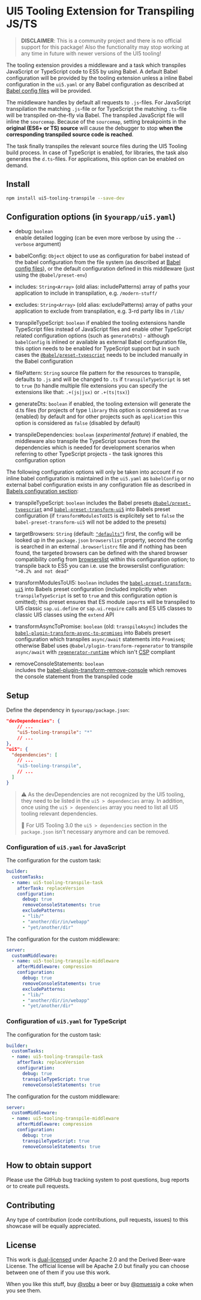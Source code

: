 # UI5 Tooling Extension for Transpiling JS/TS

> **DISCLAIMER**: This is a community project and there is no official support for this package! Also the functionality may stop working at any time in future with newer versions of the UI5 tooling!

The tooling extension provides a middleware and a task which transpiles JavaScript or TypeScript code to ES5 by using Babel. A default Babel configuration will be provided by the tooling extension unless a inline Babel configuration in the `ui5.yaml` or any Babel configuration as described at [Babel config files](https://babeljs.io/docs/en/config-files) will be provided.

The middleware handles by default all requests to `.js`-files. For JavaScript transpilation the matching `.js`-file or for TypeScript the matching `.ts`-file will be transpiled on-the-fly via Babel. The transpiled JavaScript file will inline the `sourcemap`. Because of the `sourcemap`, setting breakpoints in the **original (ES6+ or TS) source** will cause the debugger to stop **when the corresponding transpiled source code is reached**.

The task finally transpiles the relevant source files during the UI5 Tooling build process. In case of TypeScript is enabled, for libraries, the task also generates the `d.ts`-files. For applications, this option can be enabled on demand.

## Install

```bash
npm install ui5-tooling-transpile --save-dev
```

## Configuration options (in `$yourapp/ui5.yaml`)

- debug: `boolean`  
  enable detailed logging (can be even more verbose by using the `--verbose` argument)

- babelConfig: `Object`
  object to use as configuration for babel instead of the babel configuration from the file system (as described at [Babel config files](https://babeljs.io/docs/en/config-files)), or the default configuration defined in this middleware (just using the `@babel/preset-env`)

- includes: `String<Array>` (old alias: includePatterns)
  array of paths your application to include in transpilation, e.g. `/modern-stuff/`

- excludes: `String<Array>` (old alias: excludePatterns)
  array of paths your application to exclude from transpilation, e.g. 3-rd party libs in `/lib/`

- transpileTypeScript: `boolean`
  if enabled the tooling extensions handle TypeScript files instead of JavaScript files and enable other TypeScript related configuration options (such as `generateDts`) - although `babelConfig` is inlined or available as external Babel configuration file, this option needs to be enabled for TypeScript support but in such cases the [`@babel/preset-typescript`](https://babeljs.io/docs/babel-preset-typescript) needs to be included manually in the Babel configuration

- filePattern: `String`
  source file pattern for the resources to transpile, defaults to `.js` and will be changed to `.ts` if `transpileTypeScript` is set to `true` (to handle multiple file extensions you can specify the extensions like that: `.+(js|jsx)` or `.+(ts|tsx)`)

- generateDts: `boolean`
  if enabled, the tooling extension will generate the d.ts files (for projects of type `library` this option is considered as `true` (enabled) by default and for other projects such as `application` this option is considered as `false` (disabled by default)

- transpileDependencies: `boolean` (*experimental feature*)
  if enabled, the middleware also transpile the TypeScript sources from the dependencies which is needed for development scenarios when referring to other TypeScript projects - the task ignores this configuration option

The following configuration options will only be taken into account if no inline babel configuration is maintained in the `ui5.yaml` as `babelConfig` or no external babel configuration exists in any configuration file as described in [Babels configuration section](https://babeljs.io/docs/configuration):

- transpileTypeScript: `boolean`
  includes the Babel presets [`@babel/preset-typescript`](https://babeljs.io/docs/babel-preset-typescript) and [`babel-preset-transform-ui5`](https://github.com/ui5-community/babel-plugin-transform-modules-ui5) into Babels preset configuration (if `transformModulesToUI5` is explicitely set to `false` the `babel-preset-transform-ui5` will not be added to the presets)

- targetBrowsers: `String` (default: [`"defaults"`](https://browsersl.ist/#q=defaults))
  first, the config will be looked up in the `package.json` `browserslist` property, second the config is searched in an external `.browserlistrc` file and if nothing has been found, the targeted browsers can be defined with the shared browser compatibility config from [browserslist](https://github.com/browserslist/browserslist) within this configuration option; to transpile back to ES5 you can i.e. use the browserslist configuration: `">0.2% and not dead"`

- transformModulesToUI5: `boolean`
  includes the [`babel-preset-transform-ui5`](https://github.com/ui5-community/babel-plugin-transform-modules-ui5) into Babels preset configuration (included implicitly when `transpileTypeScript` is set to `true` and this configuration option is omitted); this preset ensures that ES module `import`s will be transpiled to UI5 classic `sap.ui.define` or `sap.ui.require` calls and ES UI5 classes to classic UI5 classes using the `extend` API

- transformAsyncToPromise: `boolean` (old: `transpileAsync`)
  includes the [`babel-plugin-transform-async-to-promises`](https://www.npmjs.com/package/babel-plugin-transform-async-to-promises) into Babels presert configuration which transpiles `async/await` statements into `Promise`s; otherwise Babel uses `@babel/plugin-transform-regenerator` to transpile `async/await` with [`regenerator-runtime`](https://www.npmjs.com/package/regenerator-runtime) which isn't [CSP](https://en.wikipedia.org/wiki/Content_Security_Policy) compliant

- removeConsoleStatements: `boolean`  
  includes the [babel-plugin-transform-remove-console](https://babeljs.io/docs/en/babel-plugin-transform-remove-console) which removes the console statement from the transpiled code

## Setup

Define the dependency in `$yourapp/package.json`:

```json
"devDependencies": {
    // ...
    "ui5-tooling-transpile": "*"
    // ...
},
"ui5": {
  "dependencies": [
    // ...
    "ui5-tooling-transpile",
    // ...
  ]
}
```

> :warning: As the devDependencies are not recognized by the UI5 tooling, they need to be listed in the `ui5 > dependencies` array. In addition, once using the `ui5 > dependencies` array you need to list all UI5 tooling relevant dependencies.
>
> :speech_balloon: For UI5 Tooling 3.0 the `ui5 > dependencies` section in the `package.json` isn't necessary anymore and can be removed.

### Configuration of `ui5.yaml` for JavaScript

The configuration for the custom task:

```yaml
builder:
  customTasks:
  - name: ui5-tooling-transpile-task
    afterTask: replaceVersion
    configuration:
      debug: true
      removeConsoleStatements: true
      excludePatterns:
      - "lib/"
      - "another/dir/in/webapp"
      - "yet/another/dir"
```

The configuration for the custom middleware:

```yaml
server:
  customMiddleware:
  - name: ui5-tooling-transpile-middleware
    afterMiddleware: compression
    configuration:
      debug: true
      removeConsoleStatements: true
      excludePatterns:
      - "lib/"
      - "another/dir/in/webapp"
      - "yet/another/dir"
```

### Configuration of `ui5.yaml` for TypeScript

The configuration for the custom task:

```yaml
builder:
  customTasks:
  - name: ui5-tooling-transpile-task
    afterTask: replaceVersion
    configuration:
      debug: true
      transpileTypeScript: true
      removeConsoleStatements: true
```

The configuration for the custom middleware:

```yaml
server:
  customMiddleware:
  - name: ui5-tooling-transpile-middleware
    afterMiddleware: compression
    configuration:
      debug: true
      transpileTypeScript: true
      removeConsoleStatements: true
```

## How to obtain support

Please use the GitHub bug tracking system to post questions, bug reports or to create pull requests.

## Contributing

Any type of contribution (code contributions, pull requests, issues) to this showcase will be equally appreciated.

## License

This work is [dual-licensed](../../LICENSE) under Apache 2.0 and the Derived Beer-ware License. The official license will be Apache 2.0 but finally you can choose between one of them if you use this work.

When you like this stuff, buy [@vobu](https://twitter.com/vobu) a beer or buy [@pmuessig](https://twitter.com/pmuessig) a coke when you see them.
